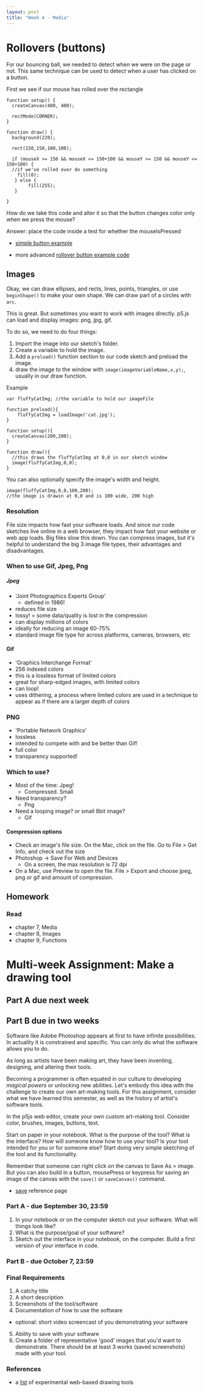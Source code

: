 ```yaml
---
layout: post
title: "Week 4 - Media"
---
```


# Rollovers (buttons)

For our bouncing ball, we needed to detect when we were on the page or not. This same technique can be used to detect when a user has clicked on a button.


First we see if our mouse has rolled over the rectangle

```
function setup() {
  createCanvas(400, 400);

  rectMode(CORNER);
}

function draw() {
  background(220);

  rect(150,150,100,100);

  if (mouseX >= 150 && mouseX <= 150+100 && mouseY >= 150 && mouseY <= 150+100) {
  //if we've rolled over do something
    fill(0);
   } else {
		fill(255);
   }

}
```

How do we take this code and alter it so that the button changes color only when we press the mouse?

Answer: place the code inside a test for whether the mouseIsPressed


- [simple button example](https://editor.p5js.org/2sman/sketches/-PS2iOCsO)

- more advanced [rollover button example code](https://editor.p5js.org/2sman/sketches/99erQyzKh)


## Images

Okay, we can draw ellipses, and rects, lines, points, triangles, or use ```beginShape()``` to make your own shape.
We can draw part of a circles with ```arc```.

This is great. But sometimes you want to work with images directly. p5.js can load and display images: png, jpg, gif.

To do so, we need to do four things:

1. Import the image into our sketch's folder.
2. Create a variable to hold the image.
3. Add a ```preload()``` function section to our code sketch and preload the image.
4. draw the image to the window with ```image(imageVariableName,x,y);```, usually in our draw function.

Example

```
var fluffyCatImg; //the variable to hold our imageFile

function preload(){
    fluffyCatImg = loadImage('cat.jpg');
}

function setup(){
  createCanvas(200,200);
}

function draw(){
  //this draws the fluffyCatImg at 0,0 in our sketch window
  image(fluffyCatImg,0,0);
}
```

You can also optionally specify the image's width and height.

```
image(fluffyCatImg,0,0,100,200);
//the image is drawin at 0,0 and is 100 wide, 200 high
```

### Resolution

File size impacts how fast your software loads. And since our code sketches live online in a web browser, they impact how fast your website or web app loads. Big files slow this down. You can compress images, but it's helpful to understand the big 3 image file types, their advantages and disadvantages.

### When to use Gif, Jpeg, Png

##### Jpeg

- 'Joint Photographics Experts Group'
  - defined in 1986!
- reduces file size
- lossy! = some data/quality is lost in the compression
- can display millions of colors
- ideally for reducing an image 60-75%
- standard image file type for across platforms, cameras, browsers, etc

#### Gif

- 'Graphics Interchange Format'
- 256 indexed colors
- this is a lossless format of limited colors
- great for sharp-edged images, with limited colors
- can loop!
- uses dithering, a process where limited colors are used in a technique to appear as if there are a larger depth of colors

### PNG

- 'Portable Network Graphics'
- lossless
- intended to compete with and be better than Gif!
- full color
- transparency supported!


### Which to use?

- Most of the time: Jpeg!
  - Compressed. Small
- Need transparency?
  - Png
- Need a looping image? or small 8bit image?
  - Gif

#### Compression options

- Check an image's file size. On the Mac, click on the file. Go to File > Get Info, and check out the size
- Photoshop -> Save For Web and Devices
  - On a screen, the max resolution is 72 dpi
- On a Mac, use Preview to open the file. File > Export and choose jpeg, png or gif and amount of compression.

## Homework

### Read

- chapter 7, Media
- chapter 8, Images
- chapter 9, Functions

# Multi-week Assignment: Make a drawing tool

## Part A due next week

## Part B due in two weeks

Software like Adobe Photoshop appears at first to have infinite possibilities. In actuality it is constrained and specific. You can only do what the software allows you to do.

As long as artists have been making art, they have been inventing, designing, and altering their tools.

Becoming a programmer is often equated in our culture to developing *magical powers* or unlocking new abilities. Let's embody this idea with the challenge to create our own art-making tools. For this assignment, consider what we have learned this semester, as well as the history of artist's software tools.

In the p5js web editor, create your own custom art-making tool. Consider color, brushes, images, buttons, text.

Start on paper in your notebook. What is the purpose of the tool? What is the interface? How will someone know how to use your tool? Is your tool intended for you or for someone else? Start doing very simple sketching of the tool and its functionality.

Remember that someone can right click on the canvas to Save As > image. But you can also build in a button, mousePress or keypress for saving an image of the canvas with the ```save()``` or ```saveCanvas()``` command.

- [save](http://p5js.org/reference/#/p5/save) reference page

### Part A - due September 30, 23:59

1. In your notebook or on the computer sketch out your software. What will things look like?
2. What is the purpose/goal of your software?
3. Sketch out the interface in your notebook, on the computer. Build a first version of your interface in code.

### Part B - due October 7, 23:59

### Final Requirements

1. A catchy title
2. A short description
3. Screenshots of the tool/software
4. Documentation of how to use the software
  - optional: short video screencast of you demonstrating your software
5. Ability to save with your software
6. Create a folder of representative 'good' images that you'd want to demonstrate. There should be at least 3 works (saved screenshots) made with your tool.

### References
- a [list](http://weird-drawing-tools.glitch.me/) of experimental web-based drawing tools

